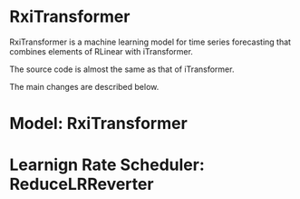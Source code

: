 # RxiTransformer

RxiTransformer is a machine learning model for time series forecasting that combines elements of RLinear with iTransformer. 

The source code is almost the same as that of iTransformer.

The main changes are described below.

# Model: RxiTransformer

# Learnign Rate Scheduler: ReduceLRReverter
